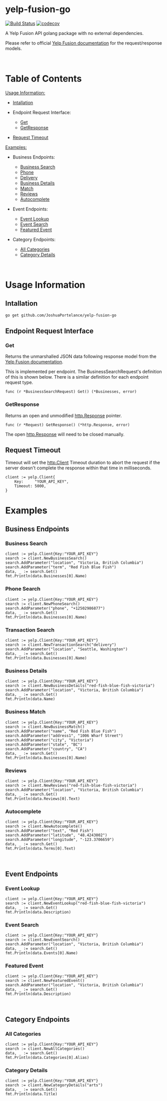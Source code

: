 # yelp-fusion-go
[![Build Status](https://travis-ci.com/JoshuaPortelance/go-yelp.svg?token=qaKmxckZFKPT1MXTqhmw&branch=main)](https://travis-ci.com/JoshuaPortelance/go-yelp)
[![codecov](https://codecov.io/gh/JoshuaPortelance/yelp-fusion-go/branch/main/graph/badge.svg?token=F8G736FYQ3)](https://codecov.io/gh/JoshuaPortelance/yelp-fusion-go)

A Yelp Fusion API golang package with no external dependencies.

Please refer to official [Yelp Fusion documentation](https://www.yelp.com/developers/documentation/v3) for the request/response models.

<br/>

# Table of Contents
[Usage Information:](#Usage-Information)

  * [Intallation](#Intallation)

  * Endpoint Request Interface:
    * [Get](#get)
    * [GetResponse](#get)

  * [Request Timeout](#Request-Timeout)

[Examples:](#Examples)

  * Business Endpoints:
    * [Business Search](#business-search)
    * [Phone](#phone-search)
    * [Delivery](#transaction-search)
    * [Business Details](#business-details)
    * [Match](#business-match)
    * [Reviews](#reviews)
    * [Autocomplete](#autocomplete)

  * Event Endpoints:
    * [Event Lookup](#event-lookup)
    * [Event Search](#event-search)
    * [Featured Event](#featured-event)

  * Category Endpoints:
    * [All Categories](#all-categories)
    * [Category Details](#category-details)

<br/>

# Usage Information

## Intallation

```bash
go get github.com/JoshuaPortelance/yelp-fusion-go
```

## Endpoint Request Interface

### Get
Returns the unmarshalled JSON data following response model from the [Yelp Fusion documentation](https://www.yelp.com/developers/documentation/v3).

This is implemented per endpoint. The BusinessSearchRequest's definition of this is shown below. There is a similar definition for each endpoint request type.
```golang
func (r *BusinessSearchRequest) Get() (*Businesses, error)
```

### GetResponse
Returns an open and unmodified [http.Response](https://golang.org/pkg/net/http/#Response) pointer.
```golang
func (r *Request) GetResponse() (*http.Response, error)
```
The open [http.Response](https://golang.org/pkg/net/http/#Response) will need to be closed manually.

## Request Timeout
Timeout will set the [http.Client](https://golang.org/pkg/net/http/#Client) Timeout duration to abort the request if the server doesn't complete the response within that time in milliseconds.
```golang
client := yelp.Client{
    Key:     "YOUR_API_KEY",
    Timeout: 5000,
}
```

# Examples

## Business Endpoints 

### Business Search
```golang
client := yelp.Client{Key:"YOUR_API_KEY"}
search := client.NewBusinessSearch()
search.AddParameter("location", "Victoria, British Columbia")
search.AddParameter("term", "Red Fish Blue Fish")
data, _ := search.Get()
fmt.Println(data.Businesses[0].Name)
```

### Phone Search
```golang
client := yelp.Client{Key:"YOUR_API_KEY"}
search := client.NewPhoneSearch()
search.AddParameter("phone", "+12502986877")
data, _ := search.Get()
fmt.Println(data.Businesses[0].Name)
```

### Transaction Search
```golang
client := yelp.Client{Key:"YOUR_API_KEY"}
search := client.NewTransactionSearch("delivery")
search.AddParameter("location", "Seattle, Washington")
data, _ := search.Get()
fmt.Println(data.Businesses[0].Name)
```

### Business Details
```golang
client := yelp.Client{Key:"YOUR_API_KEY"}
search := client.NewBusinessDetails("red-fish-blue-fish-victoria")
search.AddParameter("location", "Victoria, British Columbia")
data, _ := search.Get()
fmt.Println(data.Name)
```

### Business Match
```golang
client := yelp.Client{Key:"YOUR_API_KEY"}
search := client.NewBusinessMatch()
search.AddParameter("name", "Red Fish Blue Fish")
search.AddParameter("address1", "1006 Wharf Street")
search.AddParameter("city", "Victoria")
search.AddParameter("state", "BC")
search.AddParameter("country", "CA")
data, _ := search.Get()
fmt.Println(data.Businesses[0].Name)
```

### Reviews
```golang
client := yelp.Client{Key:"YOUR_API_KEY"}
search := client.NewReviews("red-fish-blue-fish-victoria")
search.AddParameter("location", "Victoria, British Columbia")
data, _ := search.Get()
fmt.Println(data.Reviews[0].Text)
```

### Autocomplete
```golang
client := yelp.Client{Key:"YOUR_API_KEY"}
search := client.NewAutocomplete()
search.AddParameter("text", "Red Fish")
search.AddParameter("latitude", "48.4243002")
search.AddParameter("longitude", "-123.3706659")
data, _ := search.Get()
fmt.Println(data.Terms[0].Text)
```
<br/>

## Event Endpoints

### Event Lookup
```golang
client := yelp.Client{Key:"YOUR_API_KEY"}
search := client.NewEventLookup("red-fish-blue-fish-victoria")
data, _ := search.Get()
fmt.Println(data.Description)
```

### Event Search
```golang
client := yelp.Client{Key:"YOUR_API_KEY"}
search := client.NewEventSearch()
search.AddParameter("location", "Victoria, British Columbia")
data, _ := search.Get()
fmt.Println(data.Events[0].Name)
```

### Featured Event
```golang
client := yelp.Client{Key:"YOUR_API_KEY"}
search := client.NewFeaturedEvent()
search.AddParameter("location", "Victoria, British Columbia")
data, _ := search.Get()
fmt.Println(data.Description)
```

<br/>

## Category Endpoints 

### All Categories
```golang
client := yelp.Client{Key:"YOUR_API_KEY"}
search := client.NewAllCategories()
data, _ := search.Get()
fmt.Println(data.Categories[0].Alias)
```

### Category Details
```golang
client := yelp.Client{Key:"YOUR_API_KEY"}
search := client.NewCategoryDetails("arts")
data, _ := search.Get()
fmt.Println(data.Title)
```
